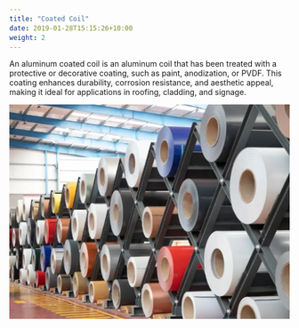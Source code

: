 ```yaml
---
title: "Coated Coil"
date: 2019-01-28T15:15:26+10:00
weight: 2
---
```


An aluminum coated coil is an aluminum coil that has been treated with a protective or decorative coating, such as paint, anodization, or PVDF. This coating enhances durability, corrosion resistance, and aesthetic appeal, making it ideal for applications in roofing, cladding, and signage.

![Aluminum Coated Coil](/images/aluminum_coated_coil.jpg)